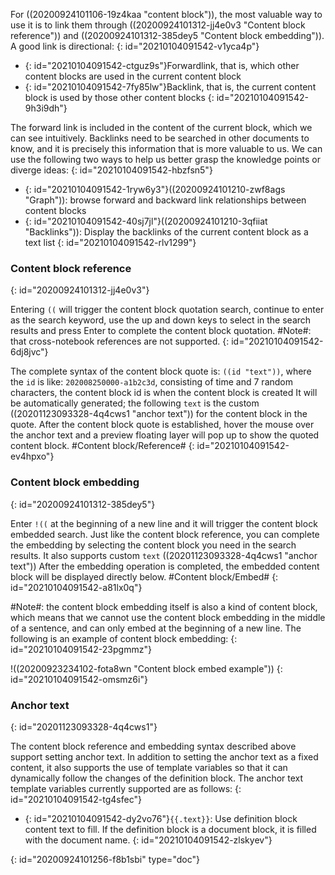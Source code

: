 For ((20200924101106-19z4kaa "content block")), the most valuable way to use it is to link them through ((20200924101312-jj4e0v3 "Content block reference")) and ((20200924101312-385dey5 "Content block embedding")). A good link is directional:
{: id="20210104091542-v1yca4p"}

* {: id="20210104091542-ctguz9s"}Forwardlink, that is, which other content blocks are used in the current content block
* {: id="20210104091542-7fy85lw"}Backlink, that is, the current content block is used by those other content blocks
{: id="20210104091542-9h3i9dh"}

The forward link is included in the content of the current block, which we can see intuitively. Backlinks need to be searched in other documents to know, and it is precisely this information that is more valuable to us. We can use the following two ways to help us better grasp the knowledge points or diverge ideas:
{: id="20210104091542-hbzfsn5"}

* {: id="20210104091542-1ryw6y3"}((20200924101210-zwf8ags "Graph")): browse forward and backward link relationships between content blocks
* {: id="20210104091542-40sj7jl"}((20200924101210-3qfiiat "Backlinks")): Display the backlinks of the current content block as a text list
{: id="20210104091542-rlv1299"}

### Content block reference
{: id="20200924101312-jj4e0v3"}

Entering `((` will trigger the content block quotation search, continue to enter as the search keyword, use the up and down keys to select in the search results and press Enter to complete the content block quotation. #Note#: that cross-notebook references are not supported.
{: id="20210104091542-6dj8jvc"}

The complete syntax of the content block quote is: `((id "text"))`, where the `id` is like: `202008250000-a1b2c3d`, consisting of time and 7 random characters, the content block id is when the content block is created It will be automatically generated; the following `text` is the custom ((20201123093328-4q4cws1 "anchor text")) for the content block in the quote. After the content block quote is established, hover the mouse over the anchor text and a preview floating layer will pop up to show the quoted content block. #Content block/Reference#
{: id="20210104091542-ev4hpxo"}

### Content block embedding
{: id="20200924101312-385dey5"}

Enter `!((` at the beginning of a new line and it will trigger the content block embedded search. Just like the content block reference, you can complete the embedding by selecting the content block you need in the search results. It also supports custom `text` ((20201123093328-4q4cws1 "anchor text")) After the embedding operation is completed, the embedded content block will be displayed directly below. #Content block/Embed#
{: id="20210104091542-a81lx0q"}

#Note#: the content block embedding itself is also a kind of content block, which means that we cannot use the content block embedding in the middle of a sentence, and can only embed at the beginning of a new line. The following is an example of content block embedding:
{: id="20210104091542-23pgmmz"}

!((20200923234102-fota8wn "Content block embed example"))
{: id="20210104091542-omsmz6i"}

### Anchor text
{: id="20201123093328-4q4cws1"}

The content block reference and embedding syntax described above support setting anchor text. In addition to setting the anchor text as a fixed content, it also supports the use of template variables so that it can dynamically follow the changes of the definition block. The anchor text template variables currently supported are as follows:
{: id="20210104091542-tg4sfec"}

* {: id="20210104091542-dy2vo76"}`{{.text}}`: Use definition block content text to fill. If the definition block is a document block, it is filled with the document name.
{: id="20210104091542-zlskyev"}


{: id="20200924101256-f8b1sbi" type="doc"}
